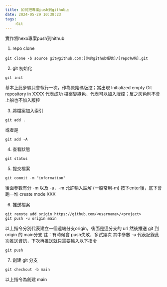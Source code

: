 ```yaml
---
title: 如何把專案push到github上
date: 2024-05-29 10:38:23
tags:
    -Git
---
```


實作將hexo專案push到hithub
<!--more-->


1. repo clone
```
git clone -b source git@github.com:[你的github帳號]/[repo名稱].git
```

2. git 初始化
```
git init
```
基本上此步驟只會執行一次，作為原始碼版控；當出現 Initialized empty Git repository in XXXX 代表成功
檔案變綠色，代表可以加入版控；反之灰色則不會上船也不加入版控

3. 將檔案加入索引
```
git add .
```
或者是
```
git add -A
```
4. 查看狀態
```
git status
```
5. 提交檔案
```
git commit -m "information"
```
後面參數有分 -m 以及 -a，-m 允許輸入註解 (一般常用-m)
按下enter後，底下會跑一堆 create mode XXX

6. 推送檔案
```
git remote add origin https://github.com/<username>/<project>
git push -u origin main
```
以上指令分別代表建立一個遠端分支origin，後面是這分支的 url
然後推送 git 到 origin 的 main分支
註：有時候會 push失敗，多試幾次
其中參數 -u 代表記錄此次推送資訊，下次再推送就只需要輸入以下指令
```
git push
```
7. 創建 git 分支
```
git checkout -b main
```
以上指令為創建 main
